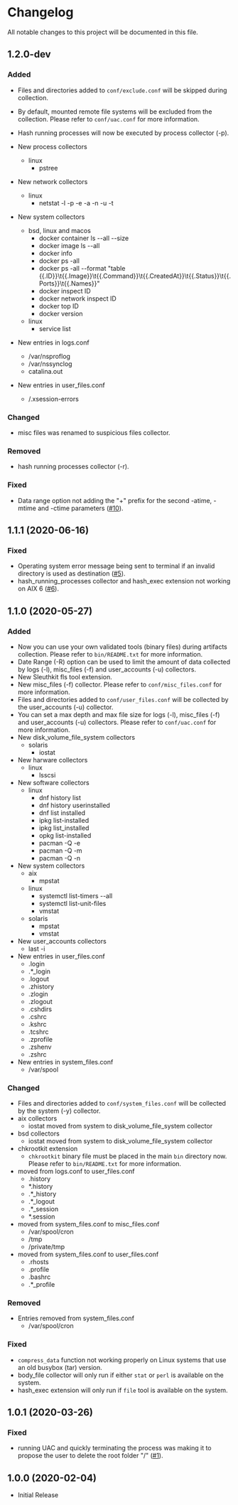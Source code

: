 # Changelog
All notable changes to this project will be documented in this file.

## 1.2.0-dev

### Added
- Files and directories added to ```conf/exclude.conf``` will be skipped during collection.
- By default, mounted remote file systems will be excluded from the collection. Please refer to ```conf/uac.conf``` for more information.
- Hash running processes will now be executed by process collector (-p).

- New process collectors
  - linux
    - pstree
- New network collectors
  - linux
    - netstat -l -p -e -a -n -u -t
- New system collectors
  - bsd, linux and macos
    - docker container ls --all --size
    - docker image ls --all
    - docker info
    - docker ps -all
    - docker ps -all --format "table {{.ID}}\t{{.Image}}\t{{.Command}}\t{{.CreatedAt}}\t{{.Status}}\t{{.Ports}}\t{{.Names}}"
    - docker inspect ID
    - docker network inspect ID
    - docker top ID
    - docker version
  - linux
    - service list
- New entries in logs.conf
  - /var/nsproflog
  - /var/nssynclog
  - catalina.out
- New entries in user_files.conf
  - /.xsession-errors

### Changed
- misc files was renamed to suspicious files collector.

### Removed
- hash running processes collector (-r).

### Fixed
- Data range option not adding the "+" prefix for the second -atime, -mtime and -ctime parameters ([#10](https://github.com/tclahr/uac/issues/10)).

## 1.1.1 (2020-06-16)

### Fixed
- Operating system error message being sent to terminal if an invalid directory is used as destination ([#5](https://github.com/tclahr/uac/issues/5)).
- hash_running_processes collector and hash_exec extension not working on AIX 6 ([#6](https://github.com/tclahr/uac/issues/6)).

## 1.1.0 (2020-05-27)

### Added
- Now you can use your own validated tools (binary files) during artifacts collection. Please refer to ```bin/README.txt``` for more information.
- Date Range (-R) option can be used to limit the amount of data collected by logs (-l), misc_files (-f) and user_accounts (-u) collectors.
- New Sleuthkit fls tool extension.
- New misc_files (-f) collector. Please refer to ```conf/misc_files.conf``` for more information.
- Files and directories added to ```conf/user_files.conf``` will be collected by the user_accounts (-u) collector.
- You can set a max depth and max file size for logs (-l), misc_files (-f) and user_accounts (-u) collectors. Please refer to ```conf/uac.conf``` for more information.
- New disk_volume_file_system collectors
  - solaris
    - iostat
- New harware collectors
  - linux
    - lsscsi
- New software collectors
  - linux
    - dnf history list
    - dnf history userinstalled
    - dnf list installed
    - ipkg list-installed
    - ipkg list_installed
    - opkg list-installed
    - pacman -Q -e
    - pacman -Q -m
    - pacman -Q -n
- New system collectors
  - aix
    - mpstat
  - linux
    - systemctl list-timers --all
    - systemctl list-unit-files
    - vmstat
  - solaris
    - mpstat
    - vmstat
- New user_accounts collectors
  - last -i
- New entries in user_files.conf
  - .login
  - .*_login
  - .logout
  - .zhistory
  - .zlogin
  - .zlogout
  - .cshdirs
  - .cshrc
  - .kshrc
  - .tcshrc
  - .zprofile
  - .zshenv
  - .zshrc
- New entries in system_files.conf
  - /var/spool

### Changed
- Files and directories added to ```conf/system_files.conf``` will be collected by the system (-y) collector.
- aix collectors
  - iostat moved from system to disk_volume_file_system collector
- bsd collectors
  - iostat moved from system to disk_volume_file_system collector
- chkrootkit extension
  - ```chkrootkit``` binary file must be placed in the main ```bin``` directory now. Please refer to ```bin/README.txt``` for more information.
- moved from logs.conf to user_files.conf
  - .history
  - *.history
  - .*_history
  - .*_logout
  - .*_session
  - *.session
- moved from system_files.conf to misc_files.conf
  - /var/spool/cron
  - /tmp
  - /private/tmp
- moved from system_files.conf to user_files.conf
  - .rhosts
  - .profile
  - .bashrc
  - .*_profile

### Removed
- Entries removed from system_files.conf
  - /var/spool/cron

### Fixed
- ```compress_data``` function not working properly on Linux systems that use an old busybox (tar) version.
- body_file collector will only run if either ```stat``` or ```perl``` is available on the system.
- hash_exec extension will only run if ```file``` tool is available on the system.

## 1.0.1 (2020-03-26)

### Fixed
- running UAC and quickly terminating the process was making it to propose the user to delete the root folder "/" ([#1](https://github.com/tclahr/uac/issues/1)).

## 1.0.0 (2020-02-04)
- Initial Release

